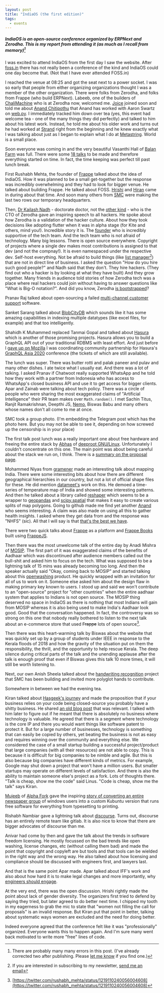 ```yaml
---
layout: post
title: "IndiaOS (the first edition)"
tags:
  - events
---
```


##### IndiaOS is an open-source conference organized by ERPNext and Zerodha. This is my report from attending it (as much as I recall from memory)[^errors] #####

[^errors]: There are probably many many errors in this post. (I've already corrected two after publishing. Please [let me know](/about/#contact) if you find one.)

I was excited to attend IndiaOS from the first day I saw the website. After [foss.in](https://en.wikipedia.org/wiki/FOSS.IN) there has not really been a conference of the kind and IndiaOS could one day become that. (Not that I have ever attended FOSS.in)

I reached the venue at 08:25 and got the seat next to a power socket. I was so early that people from either organizing organizations thought I was a member of the other organization. There were folks from Zerodha, and folks from Frappe (who build ERPNext). Labeeb, one of the builders of [ChaliMachine](http://www.chalimachine.com/about/) who is at Zerodha now, welcomed me. [Joice](https://joice.moolekkari.net/) joined soon and told me about [Anand Chitipothu](https://anandology.com/) that Anand has worked with Aaron Swartz on [web.py](https://webpy.org/). I immediately tracked him down over tea (yes, this event had welcome tea - one of the many things they did perfectly) and talked to him about his latest work. Instead, he told me about his older work and turns out he had worked at [Strand](http://strandls.com/) right from the beginning and he knew exactly what I was talking about just as I began to explain what I do at [Metastring](http://www.metastringfoundation.org/). World is a small place.

Soon everyone was coming in and the very beautiful Vasanthi Hall of [Balan Farm](http://www.balanfarm.com/) was full. There were some [18 talks](https://indiaos.in/agenda) to be made and therefore everything started on time. In fact, the time keeping was perfect till past lunch break.

First Rushabh Mehta, the founder of [Frappe](http://frappe.io) talked about the idea of IndiaOS. How it was planned to be a small get-together but the response was incredibly overwhelming and they had to look for bigger venue. He talked about building Frappe. He talked about FOSS. [Hrishi](https://stultus.in/) and [Hiran](http://hiran.in/) came in during about that time. And soon many others from [SMC](https://smc.org.in/) were making the last two rows our temporary headquarters.

Then, [Dr Kailash Nadh](https://nadh.in/) - doctorate doctor, not the [other kind](https://asd.learnlearn.in/doctor-now/) - who is the CTO of Zerodha gave an inspiring speech to all hackers. He spoke about how Zerodha is a validation of the hacker culture. About how they took decisions like adopting flutter when it was in alpha stage (for Kite and others, mind you!). Incredible story it is. The [founder](https://worldsmosthandsomebroker.com/) who is incredibly supportive of the tech team. And the tech team who is not afraid of technology. Many big lessons. There is open source everywhere. Copyright of projects where a single dev makes most contributions is assigned to that dev (and not the compnay!). It is even namespaced under the respective dev. Self-host everything. Not be afraid to build things (like [list manager](https://listmonk.app/)[^list]) that are not in direct line of business. I asked the question "How do you hire such good people?" and Nadh said that they don't. They hire hackers. (They find out who a hacker is by looking at what they have built) And they grow together. Many friends in audience told stories of how Zerodha tech was a place where real hackers could join without having to answer questions like "What is Big-O notation?". And did you know, Zerodha [is bootstrapped](https://the-ken.com/story/zerodhas-boundaries/)?

[^list]: If you are interested in subscribing to my newsletter, [send me an email](/follow/)

Pranav Raj talked about open-sourcing a failed [multi-channel customer support](https://www.chatwoot.com/) software.

Sanket Sarang talked about [BlobCityDB](https://www.blobcity.com/) which sounds like it has some amazing capabilities in indexing multiple datatypes (like excel files, for example) and that too intelligently.

Shahidh K Muhammed replaced Tanmai Gopal and talked about [Hasura](https://hasura.io/) which is another of those promising projects. Hasura allows you to build a GraphQL API out of your traditional RDBMS with least effort. And just before I [gave up on Mozilla](https://discourse.mozilla.org/t/stepping-down-from-all-real-or-perceived-community-leadership-roles/50505) I was coordinating community partnership for Hasura's [GraphQL Asia 2020](https://graphql.asia/) conference (the tickets of which are still available).

The lunch was super. There was butter rotti and palak paneer and pulav and many other dishes. I ate twice what I usually eat. And there was a lot of talking. I asked Pranav if Chatwoot really supported WhatsApp and he told how they work with a partner from Indonesia who has access to WhatsApp's closed business API and use it to get access for bigger clients. Apar and Zainab were talking about tech policy. There was a circle of people who were sharing the most exaggerated claims of "Artificial Intelligence" their PR team makes over `Math.random()`. I met Sachin Titus, Ranjit Ramakrishnan, Deepthi JS, [Nemo](https://captnemo.in/), Biswas Babu and many others whose names don't all come to me at once.

SMC took a group photo. (I'm embedding the Telegram post which has the photo here. But you may not be able to see it, depending on how screwed up the censorship is in your place)

<script async src="https://telegram.org/js/telegram-widget.js?7" data-telegram-post="smc_project/17147" data-width="100%" data-userpic="false"></script>

The first talk post lunch was a really important one about free hardware and freeing the entire stack by [Abhas](https://abhas.io/) of [deeproot GNU/Linux](https://deeproot.in/). Unfortunately I couldn't concentrate on this one. The main point was about being careful about the stack we run on, I think. There is a [summary on the proposal page](https://indiaos.in/talks/where-would-you-run-your-free-software).

Mohammed Niyas from [gramener](https://gramener.com/) made an interesting talk about mapping India. There were some interesting bits about how there are different geographical hierarchies in our country, but not a lot of official shape files for these. He did mention [datameet's](https://github.com/datameet/maps) work on this. He demoed a time-series of temperature map of India and showed some interesting patterns. And then he talked about a library called [reshaper](http://github.com/gramener/reshaper) which seems to be a wrapper to [geopandas](http://geopandas.org/) and [scipy.spatial](https://docs.scipy.org/doc/scipy/reference/tutorial/spatial.html) that makes it easy to create various splits of map polygons. Going to github made me find yet another [Anand](https://github.com/sanand0) who seems interesting. A claim was also made on using all this to gather health insights. I asked where they get data from and the response was "NHFS" (sic). All that I will say is that [that's the best we have](https://scroll.in/pulse/910955/what-ails-indias-bedrock-health-survey-exploited-field-workers-badly-designed-questionnaires).

There were two quick talks about [Frappe](https://frappe.io) as a platform and [Frappe Books](https://www.frappebooks.com/) built using [FrappeJS](https://github.com/frappe/frappejs).

Then there was the most unwelcome talk of the entire day by Anadi Mishra of [MOSIP](https://www.mosip.io/). The first part of it was exaggerated claims of the benefits of Aadhaar which was discontinued after audience members called out the bull-shit and asked him to focus on the tech. What was supposed to be a lightning talk of 15 mins was already becoming too long. And then the speaker actually said "Okay, coming back to MOSIP" and started talking about this [openwashing](http://openwashing.org/) product. He quickly wrapped with an invitation for all of us to work on it. Someone else asked him about the design flaw in making primary key known to users. I stood up and said we won't contribute to an "open-source" project for "other countries" when the entire aadhaar system that applies to Indians is not open source. The MOSIP thing deserved no space in IndiaOS as there is nothing that most Indians will gain from MOSIP whereas it is also being used to make India's Aadhaar look good. Good that the conversation happened. In fact, the controversy was so strong on this one that nobody really bothered to listen to the next talk about an e-commerce store that used ~~Frappe~~ lots of open source[^correction].

[^correction]: [https://twitter.com/rushabh_mehta/status/1219110240056004608](https://twitter.com/rushabh_mehta/status/1219110240056004608)

Then there was this heart-warming talk by Biswas about the website that was quickly set up by a group of students under IEEE in response to the Kerala floods of 2018 and how the gravity of the situation put on them the responsibility, the thrill, and the opportunity to help rescue Kerala. The deep silence during critical parts of the talk and the unending applause after the talk is enough proof that even if Biswas gives this talk 10 more times, it will still be worth listening to.

Next, our own Anish Sheela talked about the [handwriting recognition](gitlab.com/smc/handwriting) project that SMC has been building and invited more polyglot hands to contribute.

Somewhere in between we had the evening tea.

Kiran talked about [Hasgeek's journey](https://indiaos.in/talks/lessons-from-hasgeeks-foss-journey) and made the proposition that if your business relies on your code being closed-source you probably have a shitty business. He shared [an old blog post](http://bit.ly/outsource-vs-opensource) that was relevant. I talked with him later to figure out if he meant that there is absolutely no business where technology is valuable. He agreed that there is a segment where technology is the core IP and there you would want things like software patent to protect it. But for a large number of businesses, technology is something that can easily be copied by others, yet beating the business is not as easy and requires winning over the community and everything else. We considered the case of a small startup building a successful project/product that large companies (with all their resources) are not able to copy. This is because it is difficult for big companies to be nimble and agile. But this is also because big companies have different kinds of metrics. For example, Google may shut down a project that won't have a million users. But smaller startups may operate on different levels of satisfaction. And there is also the ability to maintain someone else's project as a fork. Lots of thoughts there. "Talk is cheap, show me the code" said Linus. "Code is cheap, show me the talk" says Kiran.

[Mujeeb](https://ibcomputing.com/) of [Alpha Fork](https://alphafork.com/) gave the inspiring [story of converting an entire newspaper group](https://poddery.com/posts/4691002) of windows users into a custom Kubuntu version that runs free software for everything from typesetting to printing.

Rishabh Nambiar gave a lightning talk about [discourse](https://www.discourse.org). Turns out, discourse has an entirely remote team like gitlab. It is also nice to know that there are bigger advocates of discourse than me.

Anivar had come by then and gave the talk about the trends in software freedom licensing. He mostly focussed on the bad trends like open washing, license changes, etc (without calling them bad) and made the point that copyright and copyleft are but tools and that tools can be wielded in the right way and the wrong way. He also talked about how licensing and compliance should be discussed with engineers first, and lawyers last.

And that is the same point Apar made. Apar talked about IFF's work and also about how hard it is to make legal changes and more importantly, why [engineers should engage](https://indiaos.in/talks/impacting-tech-policy-change).

At the very end, there was the open discussion. Hrishi rightly made the point about lack of gender diversity. The organizers first tried to defend by saying they tried, but later agreed to do better next time. I chipped my tooth in my eagerness to grab the mic to state that "women not filling the call for proposals" is an invalid response. But Kiran put that point in better, talking about systematic ways women are excluded and the need for doing better.

Indeed everyone agreed that the conference felt like it was "professionally" organized. Everyone wants this to happen again. And I'm sure many went back motivated to write more "free" lines of code.
